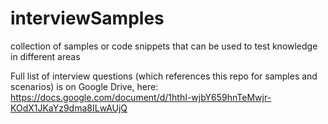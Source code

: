 # interviewSamples
collection of samples or code snippets that can be used to test knowledge in different areas

Full list of interview questions (which references this repo for samples and scenarios) is on Google Drive, here: https://docs.google.com/document/d/1hthI-wjbY659hnTeMwjr-KOdX1JKaYz9dma8ILwAUjQ
